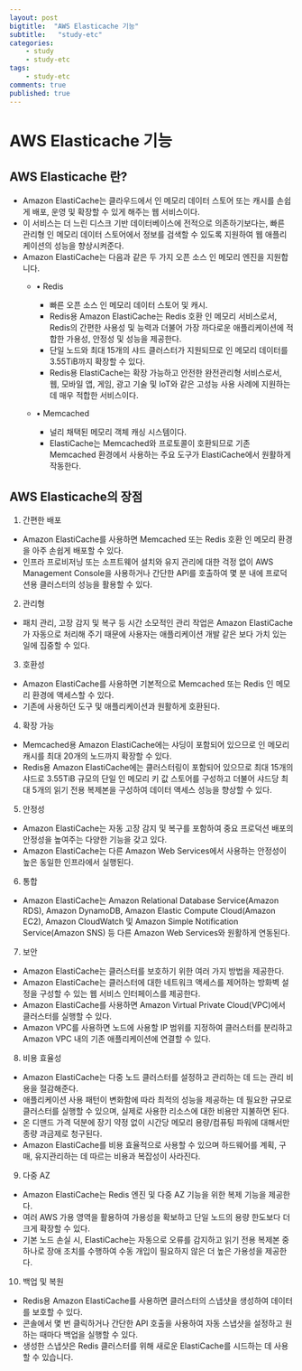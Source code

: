 ```yaml
---
layout: post
bigtitle:  "AWS Elasticache 기능"
subtitle:   "study-etc"
categories:
    - study
    - study-etc
tags:
    - study-etc
comments: true
published: true
---
```


# AWS Elasticache 기능


## AWS Elasticache 란?

- Amazon ElastiCache는 클라우드에서 인 메모리 데이터 스토어 또는 캐시를 손쉽게 배포, 운영 및 확장할 수 있게 해주는 웹 서비스이다. 
- 이 서비스는 더 느린 디스크 기반 데이터베이스에 전적으로 의존하기보다는, 빠른 관리형 인 메모리 데이터 스토어에서 정보를 검색할 수 있도록 지원하여 웹 애플리케이션의 성능을 향상시켜준다. 
- Amazon ElastiCache는 다음과 같은 두 가지 오픈 소스 인 메모리 엔진을 지원합니다.
    - • Redis 
        - 빠른 오픈 소스 인 메모리 데이터 스토어 및 캐시. 
        - Redis용 Amazon ElastiCache는 Redis 호환 인 메모리 서비스로서, Redis의 간편한 사용성 및 능력과 더불어 가장 까다로운 애플리케이션에 적합한 가용성, 안정성 및 성능을 제공한다. 
        - 단일 노드와 최대 15개의 샤드 클러스터가 지원되므로 인 메모리 데이터를 3.55TiB까지 확장할 수 있다.
        - Redis용 ElastiCache는 확장 가능하고 안전한 완전관리형 서비스로서, 웹, 모바일 앱, 게임, 광고 기술 및 IoT와 같은 고성능 사용 사례에 지원하는 데 매우 적합한 서비스이다.


    - • Memcached 
        - 널리 채택된 메모리 객체 캐싱 시스템이다. 
        - ElastiCache는 Memcached와 프로토콜이 호환되므로 기존 Memcached 환경에서 사용하는 주요 도구가 ElastiCache에서 원활하게 작동한다.

 
## AWS Elasticache의 장점

1. 간편한 배포
- Amazon ElastiCache를 사용하면 Memcached 또는 Redis 호환 인 메모리 환경을 아주 손쉽게 배포할 수 있다. 
- 인프라 프로비저닝 또는 소프트웨어 설치와 유지 관리에 대한 걱정 없이 AWS Management Console을 사용하거나 간단한 API를 호출하여 몇 분 내에 프로덕션용 클러스터의 성능을 활용할 수 있다.


2. 관리형
- 패치 관리, 고장 감지 및 복구 등 시간 소모적인 관리 작업은 Amazon ElastiCache가 자동으로 처리해 주기 때문에 사용자는 애플리케이션 개발 같은 보다 가치 있는 일에 집중할 수 있다.


3. 호환성
- Amazon ElastiCache를 사용하면 기본적으로 Memcached 또는 Redis 인 메모리 환경에 액세스할 수 있다. 
- 기존에 사용하던 도구 및 애플리케이션과 원활하게 호환된다.


4. 확장 가능
- Memcached용 Amazon ElastiCache에는 샤딩이 포함되어 있으므로 인 메모리 캐시를 최대 20개의 노드까지 확장할 수 있다. 
- Redis용 Amazon ElastiCache에는 클러스터링이 포함되어 있으므로 최대 15개의 샤드로 3.55TiB 규모의 단일 인 메모리 키 값 스토어를 구성하고 더불어 샤드당 최대 5개의 읽기 전용 복제본을 구성하여 데이터 액세스 성능을 향상할 수 있다.


5. 안정성
- Amazon ElastiCache는 자동 고장 감지 및 복구를 포함하여 중요 프로덕션 배포의 안정성을 높여주는 다양한 기능을 갖고 있다. 
- Amazon ElastiCache는 다른 Amazon Web Services에서 사용하는 안정성이 높은 동일한 인프라에서 실행된다.

6. 통합
- Amazon ElastiCache는 Amazon Relational Database Service(Amazon RDS), Amazon DynamoDB, Amazon Elastic Compute Cloud(Amazon EC2), Amazon CloudWatch 및 Amazon Simple Notification Service(Amazon SNS) 등 다른 Amazon Web Services와 원활하게 연동된다.

7. 보안
- Amazon ElastiCache는 클러스터를 보호하기 위한 여러 가지 방법을 제공한다.
- Amazon ElastiCache는 클러스터에 대한 네트워크 액세스를 제어하는 방화벽 설정을 구성할 수 있는 웹 서비스 인터페이스를 제공한다.
- Amazon ElastiCache를 사용하면 Amazon Virtual Private Cloud(VPC)에서 클러스터를 실행할 수 있다. 
- Amazon VPC를 사용하면 노드에 사용할 IP 범위를 지정하여 클러스터를 분리하고 Amazon VPC 내의 기존 애플리케이션에 연결할 수 있다. 


8. 비용 효율성
- Amazon ElastiCache는 다중 노드 클러스터를 설정하고 관리하는 데 드는 관리 비용을 절감해준다. 
- 애플리케이션 사용 패턴이 변화함에 따라 최적의 성능을 제공하는 데 필요한 규모로 클러스터를 실행할 수 있으며, 실제로 사용한 리소스에 대한 비용만 지불하면 된다. 
- 온 디맨드 가격 덕분에 장기 약정 없이 시간당 메모리 용량/컴퓨팅 파워에 대해서만 종량 과금제로 청구된다. 
- Amazon ElastiCache를 비용 효율적으로 사용할 수 있으며 하드웨어를 계획, 구매, 유지관리하는 데 따르는 비용과 복잡성이 사라진다.
 

9. 다중 AZ
- Amazon ElastiCache는 Redis 엔진 및 다중 AZ 기능을 위한 복제 기능을 제공한다. 
- 여러 AWS 가용 영역을 활용하여 가용성을 확보하고 단일 노드의 용량 한도보다 더 크게 확장할 수 있다. 
- 기본 노드 손실 시, ElastiCache는 자동으로 오류를 감지하고 읽기 전용 복제본 중 하나로 장애 조치를 수행하여 수동 개입이 필요하지 않은 더 높은 가용성을 제공한다.

 

10. 백업 및 복원
- Redis용 Amazon ElastiCache를 사용하면 클러스터의 스냅샷을 생성하여 데이터를 보호할 수 있다. 
- 콘솔에서 몇 번 클릭하거나 간단한 API 호출을 사용하여 자동 스냅샷을 설정하고 원하는 때마다 백업을 실행할 수 있다. 
- 생성한 스냅샷은 Redis 클러스터를 위해 새로운 ElastiCache를 시드하는 데 사용할 수 있습니다.

